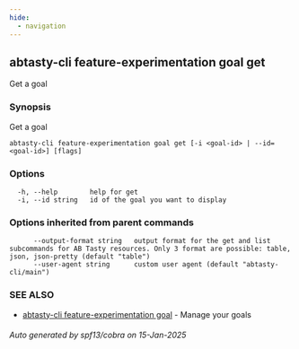 ```yaml
---
hide:
  - navigation
---
```

## abtasty-cli feature-experimentation goal get

Get a goal

### Synopsis

Get a goal

```
abtasty-cli feature-experimentation goal get [-i <goal-id> | --id=<goal-id>] [flags]
```

### Options

```
  -h, --help        help for get
  -i, --id string   id of the goal you want to display
```

### Options inherited from parent commands

```
      --output-format string   output format for the get and list subcommands for AB Tasty resources. Only 3 format are possible: table, json, json-pretty (default "table")
      --user-agent string      custom user agent (default "abtasty-cli/main")
```

### SEE ALSO

* [abtasty-cli feature-experimentation goal](abtasty-cli_feature-experimentation_goal.md)	 - Manage your goals

###### Auto generated by spf13/cobra on 15-Jan-2025
